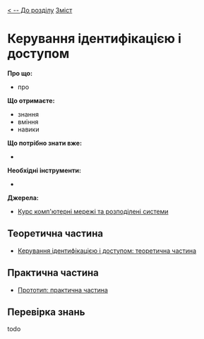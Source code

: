 [< -- До розділу](../README.md)         [Зміст](../../contents.md)

# Керування ідентифікацією і доступом

**Про що:**

- про 

**Що отримаєте:**

- знання 
- вміння 
- навики 

**Що потрібно знати вже:**

- 

**Необхідні інструменти:**

- 

**Джерела:** 

- [Курс комп'ютерні мережі та розподілені системи](https://github.com/pupenasan/cmputernetwork)

## Теоретична частина

- [Керування ідентифікацією і доступом: теоретична частина](teor.md)

## Практична частина

- [Прототип: практична частина](lab.md)

## Перевірка знань

todo